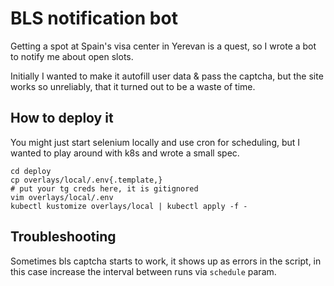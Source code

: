 # BLS notification bot

Getting a spot at Spain's visa center in Yerevan is a quest, so I wrote
a bot to notify me about open slots.

Initially I wanted to make it autofill user data & pass the captcha, but
the site works so unreliably, that it turned out to be a waste of time.

## How to deploy it

You might just start selenium locally and use cron for scheduling, but I wanted
to play around with k8s and wrote a small spec.

```shell
cd deploy
cp overlays/local/.env{.template,}
# put your tg creds here, it is gitignored
vim overlays/local/.env
kubectl kustomize overlays/local | kubectl apply -f -
```

## Troubleshooting

Sometimes bls captcha starts to work, it shows up as errors in the script,
in this case increase the interval between runs via `schedule` param.